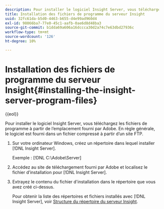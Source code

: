 ```yaml
---
description: Pour installer le logiciel Insight Server, vous téléchargez les fichiers de programme à partir de l’emplacement fourni par Adobe. En règle générale, le logiciel est fourni dans un fichier compressé à partir d’un site FTP.
title: Installation des fichiers de programme du serveur Insight
uuid: 32fc61da-b5d0-4463-b655-d4e99ad960d4
exl-id: 98066ba7-77e0-45c1-aafb-0ae6d8d48ba3
source-git-commit: b1dda69a606a16dccca30d2a74c7e63dbd27936c
workflow-type: tm+mt
source-wordcount: '126'
ht-degree: 10%

---
```


# Installation des fichiers de programme du serveur Insight{#installing-the-insight-server-program-files}

{{eol}}

Pour installer le logiciel Insight Server, vous téléchargez les fichiers de programme à partir de l’emplacement fourni par Adobe. En règle générale, le logiciel est fourni dans un fichier compressé à partir d’un site FTP.

1. Sur votre ordinateur Windows, créez un répertoire dans lequel installer [!DNL Insight Server].

   Exemple : [!DNL C:\Adobe\Server]

1. Accédez au site de téléchargement fourni par Adobe et localisez le fichier d’installation pour [!DNL Insight Server].
1. Extrayez le contenu du fichier d&#39;installation dans le répertoire que vous avez créé ci-dessus.

   Pour obtenir la liste des répertoires et fichiers installés avec [!DNL Insight Server], voir [Structure du répertoire du serveur Insight](../../../../home/c-inst-svr/c-cfg-stgs-ref/c-ins-svr-dir-str.md#concept-5bcc8cf6d4d44fa6be43a97d23d1a20c).
